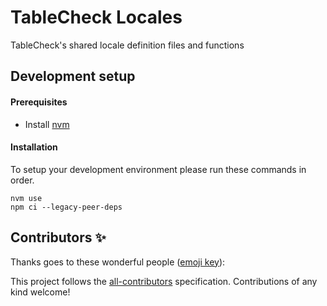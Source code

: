 # TableCheck Locales

TableCheck's shared locale definition files and functions

## Development setup

#### Prerequisites

- Install [nvm](https://github.com/nvm-sh/nvm)

#### Installation

To setup your development environment please run these commands in order.

```shell
nvm use
npm ci --legacy-peer-deps
```

## Contributors ✨

Thanks goes to these wonderful people ([emoji key](https://allcontributors.org/docs/en/emoji-key)):

<!-- ALL-CONTRIBUTORS-LIST:START - Do not remove or modify this section -->
<!-- prettier-ignore-start -->
<!-- markdownlint-disable -->
<!-- markdownlint-restore -->
<!-- prettier-ignore-end -->

<!-- ALL-CONTRIBUTORS-LIST:END -->

This project follows the [all-contributors](https://github.com/all-contributors/all-contributors) specification. Contributions of any kind welcome!
